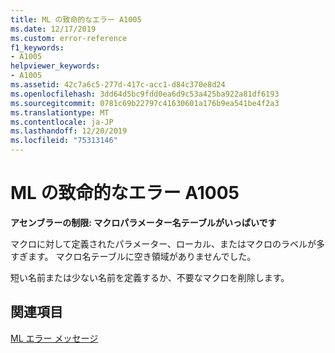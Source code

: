 ```yaml
---
title: ML の致命的なエラー A1005
ms.date: 12/17/2019
ms.custom: error-reference
f1_keywords:
- A1005
helpviewer_keywords:
- A1005
ms.assetid: 42c7a6c5-277d-417c-acc1-d84c370e8d24
ms.openlocfilehash: 3dd64d5bc9fdd0ea6d9c53a425ba922a81df6193
ms.sourcegitcommit: 0781c69b22797c41630601a176b9ea541be4f2a3
ms.translationtype: MT
ms.contentlocale: ja-JP
ms.lasthandoff: 12/20/2019
ms.locfileid: "75313146"
---
```

# <a name="ml-fatal-error-a1005"></a>ML の致命的なエラー A1005

**アセンブラーの制限: マクロパラメーター名テーブルがいっぱいです**

マクロに対して定義されたパラメーター、ローカル、またはマクロのラベルが多すぎます。 マクロ名テーブルに空き領域がありませんでした。

短い名前または少ない名前を定義するか、不要なマクロを削除します。

## <a name="see-also"></a>関連項目

[ML エラー メッセージ](ml-error-messages.md)
